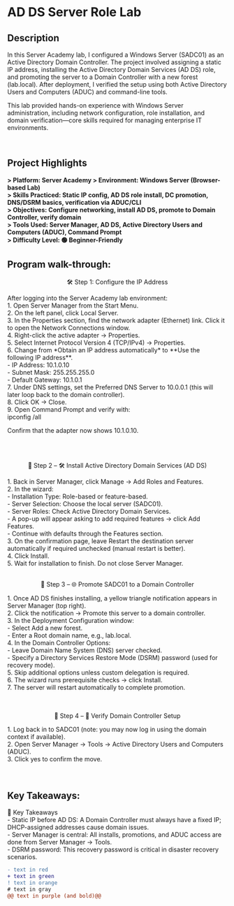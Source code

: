 <h1>AD DS Server Role Lab</h1>

<h2>Description</h2>
In this Server Academy lab, I configured a Windows Server (SADC01) as an Active Directory Domain Controller. The project involved assigning a static IP address, installing the Active Directory Domain Services (AD DS) role, and promoting the server to a Domain Controller with a new forest (lab.local). After deployment, I verified the setup using both Active Directory Users and Computers (ADUC) and command-line tools. 

<br />

This lab provided hands-on experience with Windows Server administration, including network configuration, role installation, and domain verification—core skills required for managing enterprise IT environments.


<br />

<h2>Project Highlights</h2>

<b> 
> Platform: Server Academy  
> Environment: Windows Server (Browser-based Lab)  <br>
> Skills Practiced: Static IP config, AD DS role install, DC promotion, DNS/DSRM basics, verification via ADUC/CLI <br> 
> Objectives: Configure networking, install AD DS, promote to Domain Controller, verify domain  <br>
> Tools Used: Server Manager, AD DS, Active Directory Users and Computers (ADUC), Command Prompt  <br>
> Difficulty Level: 🟢 Beginner-Friendly  <br>
</b>

<h2>Program walk-through:</h2>

<p align="center">
🛠 Step 1: Configure the IP Address <br/>
<p align="left">
After logging into the Server Academy lab environment:<br>
 1. Open Server Manager from the Start Menu. <br>
2. On the left panel, click Local Server. <br>
3. In the Properties section, find the network adapter (Ethernet) link. Click it to open the Network Connections window. <br>
4. Right-click the active adapter → Properties. <br>
5. Select Internet Protocol Version 4 (TCP/IPv4) → Properties. <br>
6. Change from *Obtain an IP address automatically* to **Use the following IP address**. <br>
     - IP Address: 10.1.0.10 <br>
     - Subnet Mask: 255.255.255.0 <br>
     - Default Gateway: 10.1.0.1 <br>
7. Under DNS settings, set the Preferred DNS Server to 10.0.0.1 (this will later loop back to the domain controller).  <br>
8. Click OK → Close.  <br>
9. Open Command Prompt and verify with:  <br>
   ipconfig /all <br>



Confirm that the adapter now shows 10.1.0.10.

<br />
<br />
<p align="center">
👤 Step 2 – 🛠 Install Active Directory Domain Services (AD DS)  <br/>
<p align="left">
1. Back in Server Manager, click Manage → Add Roles and Features. <br>
2. In the wizard: <br>
   - Installation Type: Role-based or feature-based. <br>
   - Server Selection: Choose the local server (SADC01). <br>
   - Server Roles: Check Active Directory Domain Services. <br>
   - A pop-up will appear asking to add required features → click Add Features. <br>
   - Continue with defaults through the Features section. <br>
3. On the confirmation page, leave Restart the destination server automatically if required unchecked (manual restart is better). <br>
4. Click Install. <br>
5. Wait for installation to finish. Do not close Server Manager.

<br />
<br />
<p align="center">
🔄 Step 3 – 🌐 Promote SADC01 to a Domain Controller <br/>
<p align="left">
1. Once AD DS finishes installing, a yellow triangle notification appears in Server Manager (top right). <br>
2. Click the notification → Promote this server to a domain controller. <br> 
3. In the Deployment Configuration window: <br>
   - Select Add a new forest. <br>
   - Enter a Root domain name, e.g., lab.local.  <br>
4. In the Domain Controller Options: <br>
   - Leave Domain Name System (DNS) server checked. <br>
   - Specify a Directory Services Restore Mode (DSRM) password (used for recovery mode). <br>
5. Skip additional options unless custom delegation is required. <br>
6. The wizard runs prerequisite checks → click Install. <br>
7. The server will restart automatically to complete promotion. <br>

<br />
<br />
<p align="center">
🔀 Step 4 – 🔎 Verify Domain Controller Setup  <br/>
<p align="left">
1. Log back in to SADC01 (note: you may now log in using the domain context if available). <br>
2. Open Server Manager → Tools → Active Directory Users and Computers (ADUC).  <br>
3. Click yes to confirm the move. <br>


<br />
<br />

<h2>Key Takeaways:</h2>
  📌 Key Takeaways <br>
- Static IP before AD DS: A Domain Controller must always have a fixed IP; DHCP-assigned addresses cause domain issues. <br> 
- Server Manager is central: All installs, promotions, and ADUC access are done from Server Manager → Tools. <br>
- DSRM password: This recovery password is critical in disaster recovery scenarios. <br>

 ```diff
- text in red
+ text in green
! text in orange
# text in gray
@@ text in purple (and bold)@@
```

